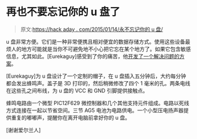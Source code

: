 # 再也不要忘记你的 u 盘了

> 原文:[https://hack aday . com/2015/01/14/永不忘记你的 u 盘/](https://hackaday.com/2015/01/14/never-forget-your-usb-stick-again/)

u 盘非常方便。它们是一种非常便携且相对便宜的数据存储方式。使用这些设备最烦人的地方可能就是当你不可避免地不小心把它忘在某个地方了。如果它包含敏感信息，尤其如此。[Eurekaguy]感受到了你的痛苦，他[开发了一个解决问题的方案](http://www.instructables.com/id/USB-memory-stick-reminder-cap/?ALLSTEPS "Beeping USB Cap")。

[Eurekaguy]为 u 盘设计了一个定制的帽子，在 u 盘插入五分钟后，大约每分钟都会发出蜂鸣声。盖子是 3D 打印的，然后稍微修改了四个 1 毫米的孔。两条电线在这些孔之间布线，为 u 盘的 VCC 和 GND 引脚提供接触点。

蜂鸣电路由一个微型 PIC12F629 微控制器和几个其他支持元件组成。电路以死线方式连接在一起以节省空间。三节 AG5 电池为电路供电。一个小型压电扬声器提供重复的嘟嘟声，提醒你在离开电脑前拿好你的 u 盘。

[谢谢爱尔兰人]